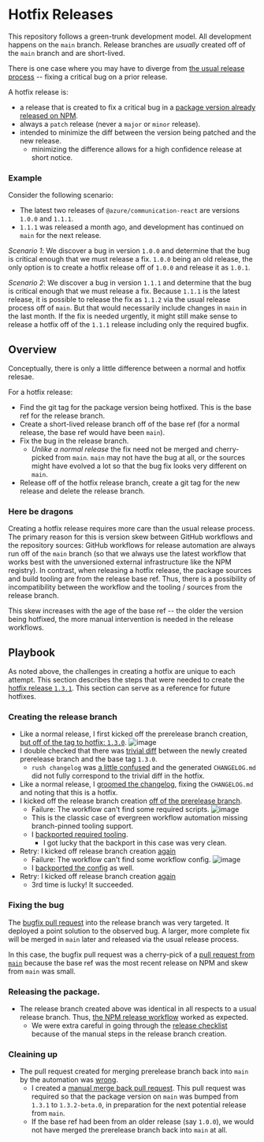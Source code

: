 # Hotfix Releases

This repository follows a green-trunk development model. All development happens on the `main` branch. Release branches are *usually* created off of the `main` branch and are short-lived.

There is one case where you may have to diverge from [the usual release process](./creating-a-release.md) -- fixing a critical bug on a prior release.

A hotfix release is:

- a release that is created to fix a critical bug in a [package version already released on NPM](https://www.npmjs.com/package/@azure/communication-react?activeTab=versions).
- always a `patch` release (never a `major` or `minor` release).
- intended to minimize the diff between the version being patched and the new release.
  - minimizing the difference allows for a high confidence release at short notice.

### Example

Consider the following scenario:

- The latest two releases of `@azure/communication-react` are versions `1.0.0` and `1.1.1`.
- `1.1.1` was released a month ago, and development has continued on `main` for the next release.

*Scenario 1*: We discover a bug in version `1.0.0` and determine that the bug is critical enough that we must release a fix. `1.0.0` being an old release, the only option is to create a hotfix release off of `1.0.0` and release it as `1.0.1`.

*Scenario 2*: We discover a bug in version `1.1.1` and determine that the bug is critical enough that we must release a fix. Because `1.1.1` is the latest release, it is possible to release the fix as `1.1.2` via the usual release process off of `main`. But that would necessarily include changes in `main` in the last month. If the fix is needed urgently, it might still make sense to release a hotfix off of the `1.1.1` release including only the required bugfix.


## Overview

Conceptually, there is only a little difference between a normal and hotfix relesae.

For a hotfix release:

- Find the git tag for the package version being hotfixed. This is the base ref for the release branch.
- Create a short-lived release branch off of the base ref (for a normal release, the base ref would have been `main`).
- Fix the bug in the release branch.
  - *Unlike a normal release* the fix need not be merged and cherry-picked from `main`. `main` may not have the bug at all, or the sources might have evolved a lot so that the bug fix looks very different on `main`.
- Release off of the hotfix release branch, create a git tag for the new release and delete the release branch.

### Here be dragons

Creating a hotfix release requires more care than the usual release process. The primary reason for this is version skew between GitHub workflows and the repository sources: GitHub workflows for release automation are always run off of the `main` branch (so that we always use the latest workflow that works best with the unversioned external infrastructure like the NPM registry). In contrast, when releasing a hotfix release, the package sources and build tooling are from the release base ref. Thus, there is a possibility of incompatibility between the workflow and the tooling / sources from the release branch.

This skew increases with the age of the base ref -- the older the version being hotfixed, the more manual intervention is needed in the release workflows.

## Playbook

As noted above, the challenges in creating a hotfix are unique to each attempt. This section describes the steps that were needed to create the [hotfix release `1.3.1`](https://github.com/Azure/communication-ui-library/blob/7d276116ce0b5aab82b1adc3e24b32709b0db47c/packages/communication-react/CHANGELOG.md). This section can serve as a reference for future hotfixes.

### Creating the release branch

- Like a normal release, I first kicked off the prerelease branch creation, [but off of the tag to hotfix: `1.3.0`](https://github.com/Azure/communication-ui-library/actions/runs/2834847602).
  ![image](https://user-images.githubusercontent.com/82062616/183989231-85067723-984a-44ca-b51a-0bc369860d24.png)
- I double checked that there was [trivial diff](https://github.com/Azure/communication-ui-library/compare/1.3.0...prerelease-stable-patch/1.3.1) between the newly created prerelease branch and the base tag `1.3.0`.
  - `rush changelog` was [a little confused](https://github.com/Azure/communication-ui-library/commit/3f3c98c216720abb8ed27e69de0f428cf85fc778#diff-d23d8aa2ae11085c982faf3dfa010b91f317285f1ff1a3e163aea9ee00e1f6a0) and the generated `CHANGELOG.md` did not fully correspond to the trivial diff in the hotfix.
- Like a normal release, I [groomed the changelog](https://github.com/Azure/communication-ui-library/pull/2190), fixing the `CHANGELOG.md` and noting that this is a hotfix.
- I kicked off the release branch creation [off of the prerelease branch](https://github.com/Azure/communication-ui-library/actions/runs/2835034894).
  - Failure: The workflow can't find some required scripts.
    ![image](https://user-images.githubusercontent.com/82062616/184000212-7561d93e-0d87-4f32-8d86-714796aa59f2.png)
  - This is the classic case of evergreen workflow automation missing branch-pinned tooling support.
  - I [backported required tooling](https://github.com/Azure/communication-ui-library/pull/2192).
    - I got lucky that the backport in this case was very clean.
- Retry: I kicked off release branch creation [again](https://github.com/Azure/communication-ui-library/runs/7774172170)
  - Failure: The workflow can't find some workflow config.
    ![image](https://user-images.githubusercontent.com/82062616/184002131-5936eba2-16dd-4fb6-aa5d-a482e24c799b.png)
  - I [backported the config](https://github.com/Azure/communication-ui-library/pull/2193) as well.
- Retry: I kicked off release branch creation [again](https://github.com/Azure/communication-ui-library/runs/7774287156)
  - 3rd time is lucky! It succeeded.


### Fixing the bug

The [bugfix pull request](https://github.com/Azure/communication-ui-library/pull/2207) into the release branch was very targeted. It deployed a point solution to the observed bug. A larger, more complete fix will be merged in `main` later and released via the usual release process.

In this case, the bugfix pull request was a cherry-pick of a [pull request from `main`](https://github.com/Azure/communication-ui-library/pull/2191) because the base ref was the most recent release on NPM and skew from `main` was small.

### Releasing the package.

- The release branch created above was identical in all respects to a usual release branch. Thus, [the NPM release workflow](./creating-a-release.md#step-3-publish-to-npm) worked as expected.
  - We were extra careful in going through the [release checklist](./release-checklist.md) because of the manual steps in the release branch creation.

### Cleaining up

- The pull request created for merging prerelease branch back into `main` by the automation was [wrong](https://github.com/Azure/communication-ui-library/pull/2194).
  - I created a [manual merge back pull request](https://github.com/Azure/communication-ui-library/pull/2203). This pull request was required so that the package version on `main` was bumped from `1.3.1` to `1.3.2-beta.0`, in preparation for the next potential release from `main`.
  - If the base ref had been from an older release (say `1.0.0`), we would not have merged the prerelease branch back into `main` at all.
